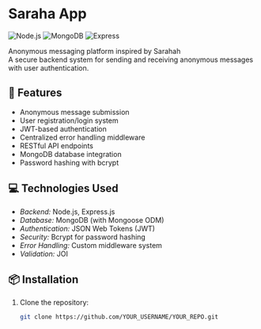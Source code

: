 # Saraha App

![Node.js](https://img.shields.io/badge/Node.js-18.x-brightgreen)
![MongoDB](https://img.shields.io/badge/MongoDB-7.0-blue)
![Express](https://img.shields.io/badge/Express-4.x-gray)

Anonymous messaging platform inspired by Sarahah  
A secure backend system for sending and receiving anonymous messages with user authentication.

## 🚀 Features
- Anonymous message submission
- User registration/login system
- JWT-based authentication
- Centralized error handling middleware
- RESTful API endpoints
- MongoDB database integration
- Password hashing with bcrypt

## 💻 Technologies Used
- *Backend:* Node.js, Express.js
- *Database:* MongoDB (with Mongoose ODM)
- *Authentication:* JSON Web Tokens (JWT)
- *Security:* Bcrypt for password hashing
- *Error Handling:* Custom middleware system
- *Validation:* JOI

## 📦 Installation
1. Clone the repository:
   ```sh
   git clone https://github.com/YOUR_USERNAME/YOUR_REPO.git

